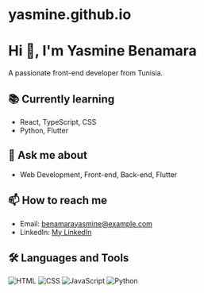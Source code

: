 # yasmine.github.io
# Hi 👋, I'm Yasmine Benamara

A passionate front-end developer from Tunisia.

## 📚 Currently learning
- React, TypeScript, CSS
- Python, Flutter

## 💬 Ask me about
- Web Development, Front-end, Back-end, Flutter

## 📫 How to reach me
- Email: benamarayasmine@example.com
- LinkedIn: [My LinkedIn](https://www.linkedin.com/in/...)

## 🛠 Languages and Tools
![HTML](https://img.shields.io/badge/HTML-E34F26?style=for-the-badge&logo=html5&logoColor=white)
![CSS](https://img.shields.io/badge/CSS-1572B6?style=for-the-badge&logo=css3&logoColor=white)
![JavaScript](https://img.shields.io/badge/JavaScript-F7DF1E?style=for-the-badge&logo=javascript&logoColor=black)
![Python](https://img.shields.io/badge/Python-3776AB?style=for-the-badge&logo=python&logoColor=white)
